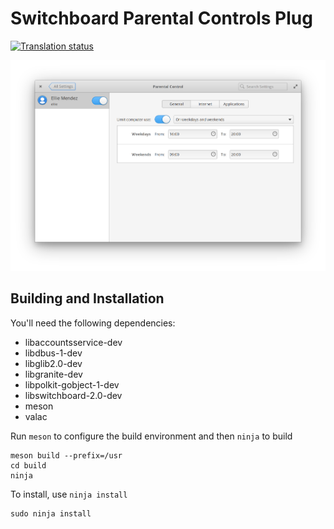 # Switchboard Parental Controls Plug
[![Translation status](https://l10n.elementary.io/widgets/switchboard/-/switchboard-plug-parental-controls/svg-badge.svg)](https://l10n.elementary.io/engage/switchboard/?utm_source=widget)

![screenshot](data/screenshot.png?raw=true)

## Building and Installation

You'll need the following dependencies:

* libaccountsservice-dev
* libdbus-1-dev
* libglib2.0-dev
* libgranite-dev
* libpolkit-gobject-1-dev
* libswitchboard-2.0-dev
* meson
* valac

Run `meson` to configure the build environment and then `ninja` to build

    meson build --prefix=/usr
    cd build
    ninja

To install, use `ninja install`

    sudo ninja install
